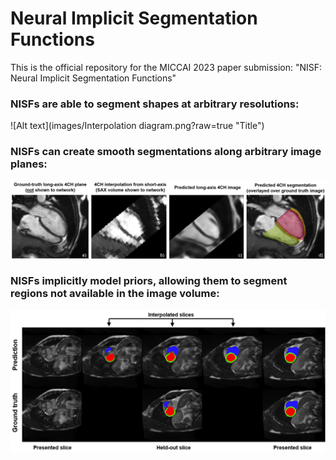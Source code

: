 # Neural Implicit Segmentation Functions

This is the official repository for the MICCAI 2023 paper submission: "NISF: Neural Implicit Segmentation Functions"

### NISFs are able to segment shapes at arbitrary resolutions:

![Alt text](images/Interpolation diagram.png?raw=true "Title")

### NISFs can create smooth segmentations along arbitrary image planes:

![Alt text](images/4CH_segmentation.png?raw=true "Title")

### NISFs implicitly model priors, allowing them to segment regions not available in the image volume:

![Alt text](images/SAX_predictions_z_holdout.png?raw=true "Title")